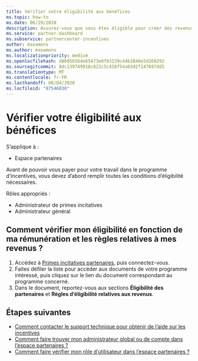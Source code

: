 ```yaml
---
title: Vérifier votre éligibilité aux bénéfices
ms.topic: how-to
ms.date: 06/29/2020
description: Assurez-vous que vous êtes éligible pour créer des revenus et êtes payé dans le cadre du programme d’incentives.
ms.service: partner-dashboard
ms.subservice: partnercenter-incentives
author: mseamons
ms.author: mseamons
ms.localizationpriority: medium
ms.openlocfilehash: d8605b564e65473e0f83139c44b2846e5d260292
ms.sourcegitcommit: 8dc139749916c822c5c438f54a03d2f147697dd5
ms.translationtype: MT
ms.contentlocale: fr-FR
ms.lasthandoff: 08/04/2020
ms.locfileid: "87546030"
---
```

# <a name="confirm-your-earnings-eligibility"></a>Vérifier votre éligibilité aux bénéfices

S’applique à :

- Espace partenaires

Avant de pouvoir vous payer pour votre travail dans le programme d’incentives, vous devez d’abord remplir toutes les conditions d’éligibilité nécessaires.

Rôles appropriés :

- Administrateur de primes incitatives
- Administrateur général

## <a name="how-do-i-check-my-earning-eligibility-and-revenue-rules"></a>Comment vérifier mon éligibilité en fonction de ma rémunération et les règles relatives à mes revenus ?

1. Accédez à [Primes incitatives partenaires](https://partner.microsoft.com/membership/partner-incentives), puis connectez-vous.
2. Faites défiler la liste pour accéder aux documents de votre programme intéressé, puis cliquez sur le lien du document correspondant au programme concerné.
3. Dans le document, reportez-vous aux sections **Éligibilité des partenaires** et **Règles d’éligibilité relatives aux revenus**.

## <a name="next-steps"></a>Étapes suivantes

- [Comment contacter le support technique pour obtenir de l’aide sur les incentives](https://support.microsoft.com/help/4014850)
- [Comment faire trouver mon administrateur global ou de compte dans l’espace partenaires ?](https://support.microsoft.com/help/4534519)
- [Comment faire vérifier mon rôle d’utilisateur dans l’espace partenaires ?](https://support.microsoft.com/help/4534700)
